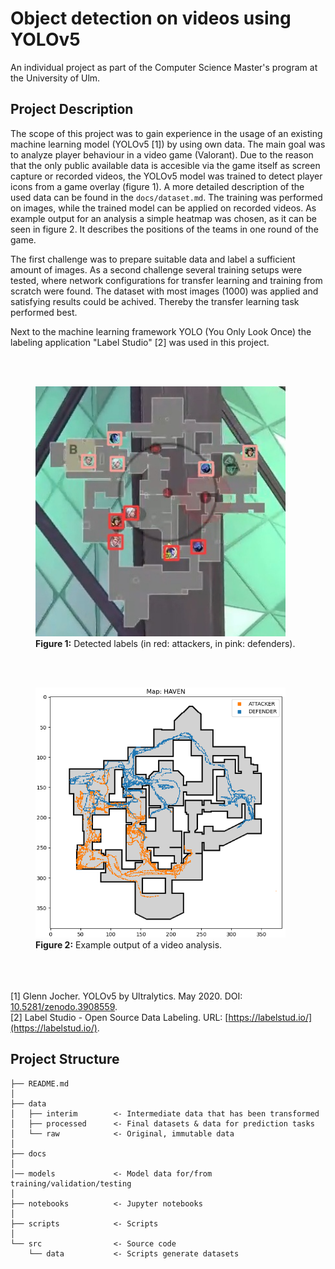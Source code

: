 # Object detection on videos using YOLOv5

An individual project as part of the Computer Science Master's program at the University of Ulm.

## Project Description

The scope of this project was to gain experience in the usage of an existing machine learning model (YOLOv5 [1]) by using own data. The main goal was to analyze player behaviour in a video game (Valorant). Due to the reason that the only public available data is accesible via the game itself as screen capture or recorded videos, the YOLOv5 model was trained to detect player icons from a game overlay (figure 1). A more detailed description of the used data can be found in the `docs/dataset.md`. The training was performed on images, while the trained model can be applied on recorded videos. As example output for an analysis a simple heatmap was chosen, as it can be seen in figure 2. It describes the positions of the teams in one round of the game.

The first challenge was to prepare suitable data and label a sufficient amount of images. As a second challenge several training setups were tested, where network configurations for transfer learning and training from scratch were found. The dataset with most images (1000) was applied and satisfying results could be achived. Thereby the transfer learning task performed best.

Next to the machine learning framework YOLO (You Only Look Once) the labeling application "Label Studio" [2] was used in this project.

<br><br>
<span>
<figure>
    <img src="models/experiments/experiment01/detect/img_ascent/img_ascent_944.jpg" alt="Detected labels." style="width:400px;height:400px;">
    <figcaption><b>Figure 1:</b> Detected labels (in red: attackers, in pink: defenders).</figcaption>
</figure>
<br><br>
<figure>
    <img src="models/experiments/experiment01/detect/vid_haven/result_heatmap.png" alt="Result Heatmap Haven" style="width:400px;height:400px;">
    <figcaption><b>Figure 2:</b> Example output of a video analysis.</figcaption>
</figure>
</span>


<br><br><br>
[1] Glenn Jocher. YOLOv5 by Ultralytics. May 2020. DOI: [10.5281/zenodo.3908559](10.5281/zenodo.3908559).<br>
[2] Label Studio - Open Source Data Labeling. URL: [https://labelstud.io/](https://labelstud.io/).

## Project Structure

```
├── README.md
│
├── data
│   ├── interim        <- Intermediate data that has been transformed
│   ├── processed      <- Final datasets & data for prediction tasks
│   └── raw            <- Original, immutable data 
│
├── docs
│
│── models             <- Model data for/from training/validation/testing
│
├── notebooks          <- Jupyter notebooks 
│
├── scripts            <- Scripts 
│
└── src                <- Source code
    └── data           <- Scripts generate datasets
```

